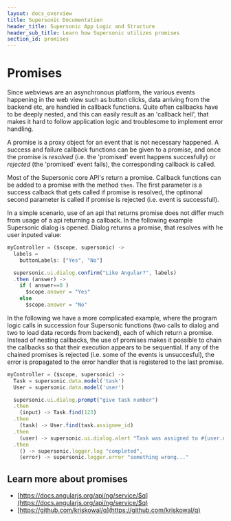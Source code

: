 ```yaml
---
layout: docs_overview
title: Supersonic Documentation
header_title: Supersonic App Logic and Structure
header_sub_title: Learn how Supersonic utilizes promises
section_id: promises
---
```


# Promises

Since webviews are an asynchronous platform, the various events happening in the web view such as button clicks, data arriving from the backend etc, are handled in callback functions. Quite often callbacks have to be deeply nested, and this can easily result as an 'callback hell', that makes it hard to follow application logic and troublesome to implement error handling.

A promise is a proxy object for an event that is not necessary happened. A success and failure callback functions can be given to a promise, and once the promise is _resolved_ (i.e. the 'promised' event happens succesfully) or _rejected_ (the 'promised' event fails), the corresponding callback is called.

Most of the Supersonic core API's return a promise. Callback functions can be added to a promise with the method `then`. The first parameter is a success calback that gets called if promise is resolved, the optinonal second parameter is called if promise is rejected (i.e. event is successfull).

In a simple scenario, use of an api that returns promise does not differ much from usage of a api returning a callback. In the following example Supersonic dialog is opened. Dialog returns a promise, that resolves with he user inputed value:

```js
myController = ($scope, supersonic) ->
  labels =
    buttonLabels: ["Yes", "No"]

  supersonic.ui.dialog.confirm("Like Angular?", labels)
  .then (answer) ->
    if ( answer==0 )
      $scope.answer = "Yes"
    else
      $scope.answer = "No"
```

In the following we have a more complicated example, where the program logic calls in succession four Supersonic functions (two calls to dialog and two to load data records from backend), each of which return a promise. Instead of nesting callbacks, the use of promises makes it possible to chain the callbacks so that their execution appears to be sequential. If any of the chained promises is rejected (i.e. some of the events is unsuccesful), the error is propagated to the error handler that is registered to the last promise.

```js
myController = ($scope, supersonic) ->
  Task = supersonic.data.model('task')
  User = supersonic.data.model('user')

  supersonic.ui.dialog.prompt("give task number")
  .then
    (input) -> Task.find(123)
  .then
    (task) -> User.find(task.assignee_id)
  .then
    (user) -> supersonic.ui.dialog.alert "Task was assigned to #{user.name}"
  .then
    () -> supersonic.logger.log "completed",
    (error) -> supersonic.logger.error "something wrong..."

```

## Learn more about promises

 - [https://docs.angularjs.org/api/ng/service/$q](https://docs.angularjs.org/api/ng/service/$q)
 - [https://github.com/kriskowal/q](https://github.com/kriskowal/q)
